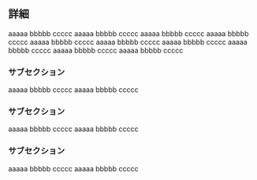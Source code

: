 ## 詳細

aaaaa bbbbb ccccc 
aaaaa bbbbb ccccc 
aaaaa bbbbb ccccc 
aaaaa bbbbb ccccc 
aaaaa bbbbb ccccc 
aaaaa bbbbb ccccc 
aaaaa bbbbb ccccc 
aaaaa bbbbb ccccc 
aaaaa bbbbb ccccc 
aaaaa bbbbb ccccc 

### サブセクション

aaaaa bbbbb ccccc 
aaaaa bbbbb ccccc 

### サブセクション

aaaaa bbbbb ccccc 
aaaaa bbbbb ccccc 

### サブセクション

aaaaa bbbbb ccccc 
aaaaa bbbbb ccccc 
